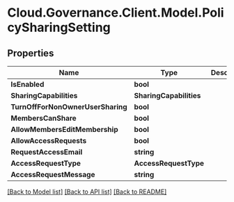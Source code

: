 # Cloud.Governance.Client.Model.PolicySharingSetting
## Properties

Name | Type | Description | Notes
------------ | ------------- | ------------- | -------------
**IsEnabled** | **bool** |  | [optional] 
**SharingCapabilities** | **SharingCapabilities** |  | [optional] 
**TurnOffForNonOwnerUserSharing** | **bool** |  | [optional] 
**MembersCanShare** | **bool** |  | [optional] 
**AllowMembersEditMembership** | **bool** |  | [optional] 
**AllowAccessRequests** | **bool** |  | [optional] 
**RequestAccessEmail** | **string** |  | [optional] 
**AccessRequestType** | **AccessRequestType** |  | [optional] 
**AccessRequestMessage** | **string** |  | [optional] 

[[Back to Model list]](../README.md#documentation-for-models) [[Back to API list]](../README.md#documentation-for-api-endpoints) [[Back to README]](../README.md)

